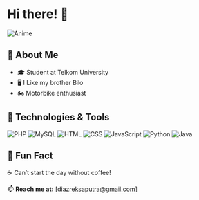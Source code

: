 # Hi there! 👋

![Anime](https://media1.tenor.com/m/vdUdvzm4ywgAAAAd/bosnov-my-brother-bilo.gif)

## 🚀 About Me
- 🎓 Student at Telkom University
- 🖥️ I Like my brother Bilo
- 🏍️ Motorbike enthusiast

## 🔧 Technologies & Tools
![PHP](https://img.shields.io/badge/PHP-777BB4?style=for-the-badge&logo=php&logoColor=white)
![MySQL](https://img.shields.io/badge/MySQL-4479A1?style=for-the-badge&logo=mysql&logoColor=white)
![HTML](https://img.shields.io/badge/HTML5-E34F26?style=for-the-badge&logo=html5&logoColor=white)
![CSS](https://img.shields.io/badge/CSS3-1572B6?style=for-the-badge&logo=css3&logoColor=white)
![JavaScript](https://img.shields.io/badge/JavaScript-F7DF1E?style=for-the-badge&logo=javascript&logoColor=black)
![Python](https://img.shields.io/badge/Python-3776AB?style=for-the-badge&logo=python&logoColor=white)
![Java](https://img.shields.io/badge/Java-007396?style=for-the-badge&logo=java&logoColor=white)

## 🌱 Fun Fact
☕ Can’t start the day without coffee!

📫 **Reach me at:** [diazreksaputra@gmail.com]
